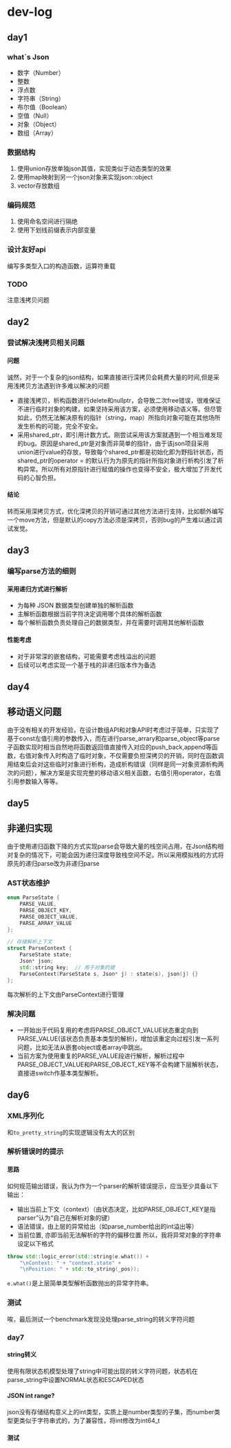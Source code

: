 # dev-log
## day1
### what`s Json
- 数字（Number）
- 整数
- 浮点数
- 字符串（String）
- 布尔值（Boolean）
- 空值（Null）
- 对象（Object）
- 数组（Array）
### 数据结构
1. 使用union存放单独json其值，实现类似于动态类型的效果
2. 使用map映射到另一个json对象来实现json::object
3. vector存放数组
   
### 编码规范
1. 使用命名空间进行隔绝
2. 使用下划线前缀表示内部变量

### 设计友好api
编写多类型入口的构造函数，运算符重载

### TODO
注意浅拷贝问题

## day2

### 尝试解决浅拷贝相关问题
#### 问题
诚然，对于一个复杂的json结构，如果直接进行深拷贝会耗费大量的时间,但是采用浅拷贝方法遇到许多难以解决的问题
- 直接浅拷贝，析构函数进行delete和nullptr，会导致二次free错误，很难保证不进行临时对象的构建，如果坚持采用该方案，必须使用移动语义等。但尽管如此，仍然无法解决原有的指针（string，map）所指向对象可能在其他场所发生析构的可能，完全不安全。
- 采用shared_ptr，即引用计数方式。刚尝试采用该方案就遇到一个相当难发现的bug。原因是shared_ptr是对象而非简单的指针，由于该json项目采用union进行value的存放，导致每个shared_ptr都是初始化即为野指针状态，而shared_ptr的operator = 的默认行为为原先的指针所指对象进行析构引发了析构异常。所以所有对原指针进行赋值的操作也变得不安全，极大增加了开发代码的心智负担。
#### 结论
转而采用深拷贝方式，优化深拷贝的开销可通过其他方法进行支持，比如额外编写一个move方法，但是默认的copy方法必须是深拷贝，否则bug的产生难以通过调试发觉。

## day3
### 编写parse方法的细则
#### 采用递归方式进行解析
- 为每种 JSON 数据类型创建单独的解析函数
- 主解析函数根据当前字符决定调用哪个具体的解析函数
- 每个解析函数负责处理自己的数据类型，并在需要时调用其他解析函数

#### 性能考虑
- 对于非常深的嵌套结构，可能需要考虑栈溢出的问题
- 后续可以考虑实现一个基于栈的非递归版本作为备选

## day4
## 移动语义问题
由于没有相关的开发经验，在设计数组API和对象API时考虑过于简单，只实现了基于const左值引用的参数传入，而在进行parse_arrary和parse_object等parse子函数实现时相当自然地将函数返回值直接传入对应的push_back,append等函数，右值对象传入时构造了临时对象，不仅需要负担深拷贝的开销，同时在函数调用结束后会对这些临时对象进行析构，造成析构错误（同样是同一对象资源析构两次的问题），解决方案是实现完整的移动语义相关函数，右值引用operator，右值引用参数输入等等。


## day5
## 非递归实现
由于使用递归函数下降的方式实现parse会导致大量的栈空间占用，在Json结构相对复杂的情况下，可能会因为递归深度导致栈空间不足。所以采用模拟栈的方式将原先的递归parse改为非递归parse
### AST状态维护
```cpp
enum ParseState {
    PARSE_VALUE,
    PARSE_OBJECT_KEY,
    PARSE_OBJECT_VALUE,
    PARSE_ARRAY_VALUE
};

// 存储解析上下文
struct ParseContext {
    ParseState state;
    Json* json;
    std::string key;  // 用于对象的键
    ParseContext(ParseState s, Json* j) : state(s), json(j) {}
};
```
每次解析的上下文由ParseContext进行管理
### 解决问题
- 一开始出于代码复用的考虑将PARSE_OBJECT_VALUE状态重定向到PARSE_VALUE(该状态负责基本类型的解析)，增加该重定向过程引发一系列问题，比如无法从嵌套object或者array中跳出。
- 当前方案为使用重复的PARSE_VALUE段进行解析，解析过程中PARSE_OBJECT_VALUE和PARSE_OBJECT_KEY等不会构建下层解析状态，直接进switch作基本类型解析。

## day6
### XML序列化
和`to_pretty_string`的实现逻辑没有太大的区别

### 解析错误时的提示
#### 思路
如何规范输出错误，我认为作为一个parser的解析错误提示，应当至少具备以下输出：

- 输出当前上下文（context）（由状态决定，比如PARSE_OBJECT_KEY是指parser”认为“自己在解析对象的键）
- 语法错误，由上层的异常给出（如parse_number给出的int溢出等）
- 当前位置, 亦即当前无法解析的字符的偏移位置
所以，我将异常对象的字符串设定以下格式
```cpp
throw std::logic_error(std::string(e.what()) + 
    "\nContext: " + "context.state" + 
    "\nPosition: " + std::to_string(_pos));   
```
`e.what()`是上层简单类型解析函数抛出的异常字符串。

### 测试
唉，最后测试一个benchmark发现没处理parse_string的转义字符问题

### day7
#### string转义
使用有限状态机模型处理了string中可能出现的转义字符问题，状态机在parse_string中设置NORMAL状态和ESCAPED状态

#### JSON int range?
json没有存储结构意义上的int类型，实质上是number类型的子集，而number类型更类似于字符串式的，为了兼容性，将int修改为int64_t

#### 测试

